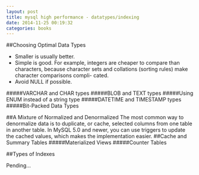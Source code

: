 ```yaml
---
layout: post
title: mysql high performance - datatypes/indexing
date: 2014-11-25 00:19:32
categories: books
---
```


##Choosing Optimal Data Types
* Smaller is usually better.
* Simple is good. For example, integers are cheaper to compare than characters, because character sets and collations (sorting rules) make character comparisons compli- cated.
* Avoid NULL if possible.

#####VARCHAR and CHAR types
#####BLOB and TEXT types
#####Using ENUM instead of a string type
#####DATETIME and TIMESTAMP types
#####Bit-Packed Data Types

##A Mixture of Normalized and Denormalized
The most common way to denormalize data is to duplicate, or cache, selected columns from one table in another table. In MySQL 5.0 and newer, you can use triggers to update the cached values, which makes the implementation easier.
##Cache and Summary Tables
#####Materialized Views
#####Counter Tables

##Types of Indexes

Pending...